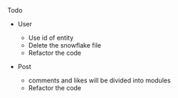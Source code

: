 Todo

- User
  - Use id of entity
  - Delete the snowflake file
  - Refactor the code

- Post
  - comments and likes will be divided into modules
  - Refactor the code
